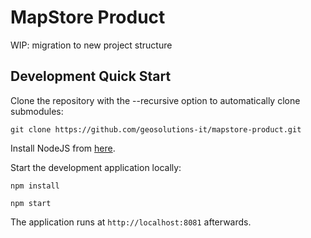 # MapStore Product

WIP: migration to new project structure

## Development Quick Start

Clone the repository with the --recursive option to automatically clone submodules:

`git clone https://github.com/geosolutions-it/mapstore-product.git`

Install NodeJS from [here](https://nodejs.org/en/download/releases/).

Start the development application locally:

`npm install`

`npm start`

The application runs at `http://localhost:8081` afterwards.

